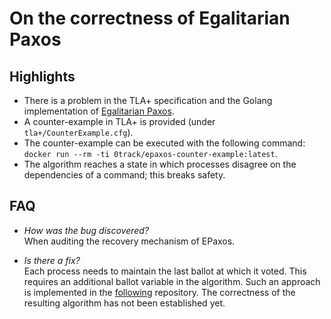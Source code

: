 # On the correctness of Egalitarian Paxos

## Highlights

- There is a problem in the TLA+ specification and the Golang implementation of [Egalitarian Paxos](https://github.com/efficient/epaxos).
- A counter-example in TLA+ is provided (under `tla+/CounterExample.cfg`).
- The counter-example can be executed with the following command: `docker run --rm -ti 0track/epaxos-counter-example:latest`.
- The algorithm reaches a state in which processes disagree on the dependencies of a command; this breaks safety.

## FAQ

- _How was the bug discovered?_  
When auditing the recovery mechanism of EPaxos.

- _Is there a fix?_  
Each process needs to maintain the last ballot at which it voted.
This requires an additional ballot variable in the algorithm.
Such an approach is implemented in the [following](https://github.com/otrack/epaxos) repository.
The correctness of the resulting algorithm has not been established yet.
